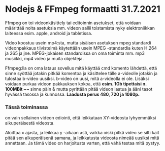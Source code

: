 <h1>Nodejs & FFmpeg formaatti 31.7.2021 </h1>

Ffmpeg on toi videonkäsittely tai editoinnin asetukset, että voidaan määrittää noita asetuksia mm. videon sallii toistamista nyky elektroniikkan laiteessa esim. apple, android ja tabletissa.

Video koostuu usein mp4:sta, mutta sisäisen asetuksen mpeg standardi videonpakkaus tiivistelmä käytettään usein MPEG -standardia kuten H.264 ja 265 ja jne. 
MPEG-jokaisen standardissa on oma toiminta mm. mp3 musiikki, mp4 video ja muita objekteja.

Ffmpeg:lla on oma lataus sovellus mitä käyttää cmd komento lähdettä, että sinne syöttää jotakin pitkää komentoa ja käsittelee tälle a-videolle jotakin ja tulostaa b-video uusiksi.
b-video on uusi, mitä a-videolla ei ole. Lisäksi voidaan purkaa videon pakkauksen kokoa, että <b> esim. 1Gb tipettaisi n. 100MBit ~~ </b> sinne päin & 
mutta pyrittään pitää videon laatua ja ääni tasot hyvässä tasossa ja kunnossa. <b> Laadusta perus 480, 720 ja 1080p. </b>

<h3> Tässä toiminassa </h3>
on vain sellainen videon ediointi, että leikkataan XY-videosta lyhyemmäksi alkuperäisestä videosta. 

Aloittaa x ajasta, ja leikkaa y -aikaan asti, vaikka oiski pitkä video se silti kait pitää sen alkuperäisenä samana, ja leikkatusta videosta nimeää uusiksi mitä annettaan.
Ja tämä video on harjoitusta varten, että vähä testaa mitä pystyy. 
